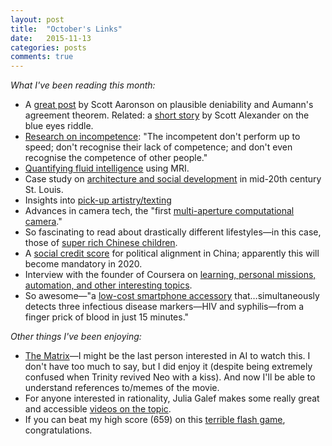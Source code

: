 ```yaml
---
layout: post
title:  "October's Links"
date:   2015-11-13
categories: posts
comments: true
---
```


_What I've been reading this month:_

*   A [great post](http://www.scottaaronson.com/blog/?p=2410) by Scott Aaronson on plausible deniability and Aumann's agreement theorem. Related: a [short story](http://slatestarcodex.com/2015/10/15/it-was-you-who-made-my-blue-eyes-blue/) by Scott Alexander on the blue eyes riddle.
*   [Research on incompetence](http://www.theguardian.com/education/2004/may/04/research.highereducation): "The incompetent don't perform up to speed; don't recognise their lack of competence; and don't even recognise the competence of other people."
*   [Quantifying fluid intelligence](http://www.wired.com/2015/10/scientists-can-now-predict-intelligence-brain-activity/) using MRI.
*   Case study on [architecture and social development](https://en.wikipedia.org/wiki/Pruitt%E2%80%93Igoe) in mid-20th century St. Louis.
*   Insights into [pick-up artistry/texting](http://texting.tips/)
*   Advances in camera tech, the "first [multi-aperture computational camera](http://m.phys.org/news/2015-10-multi-aperture-camera.html)."
*   So fascinating to read about drastically different lifestyles—in this case, those of [super rich Chinese children](http://www.bloomberg.com/news/features/2015-10-01/children-of-the-yuan-percent-everyone-hates-china-s-rich-kids).
*   A [social credit score](https://www.privateinternetaccess.com/blog/2015/10/in-china-your-credit-score-is-now-affected-by-your-political-opinions-and-your-friends-political-opinions/) for political alignment in China; apparently this will become mandatory in 2020.
*   Interview with the founder of Coursera on [learning, personal missions, automation, and other interesting topics](http://www.huffingtonpost.com.au/2015/05/13/andrew-ng_n_7267682.html).
*   So awesome—"a [low-cost smartphone accessory](http://www.sciencedaily.com/releases/2015/02/150204144517.htm) that…simultaneously detects three infectious disease markers—HIV and syphilis—from a finger prick of blood in just 15 minutes."

_Other things I've been enjoying:_

*   [The Matrix](https://en.wikipedia.org/wiki/The_Matrix)—I might be the last person interested in AI to watch this. I don't have too much to say, but I did enjoy it (despite being extremely confused when Trinity revived Neo with a kiss). And now I'll be able to understand references to/memes of the movie.
*   For anyone interested in rationality, Julia Galef makes some really great and accessible [videos on the topic](https://www.youtube.com/channel/UCz-RZblnhjXK_krP1jDybeQ).
*   If you can beat my high score (659) on this [terrible flash game](http://stuffucanuse.com/online_game/man-chases-cursor/man-chases-cursor.html), congratulations.
